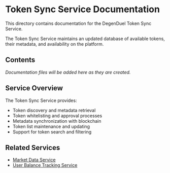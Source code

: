 # Token Sync Service Documentation

This directory contains documentation for the DegenDuel Token Sync Service.

The Token Sync Service maintains an updated database of available tokens, their metadata, and availability on the platform.

## Contents

*Documentation files will be added here as they are created.*

## Service Overview

The Token Sync Service provides:

- Token discovery and metadata retrieval
- Token whitelisting and approval processes
- Metadata synchronization with blockchain
- Token list maintenance and updating
- Support for token search and filtering

## Related Services

- [Market Data Service](../market_data_service/)
- [User Balance Tracking Service](../user_balance_tracking_service/)
